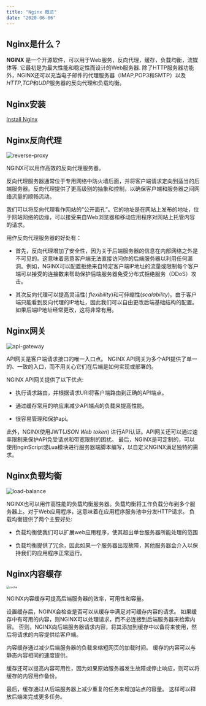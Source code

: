 ```yaml
---
title: "Nginx 概览"
date: "2020-06-06"
---
```


## Nginx是什么？

**NGINX** 是一个开源软件，可以用于Web服务，反向代理，缓存，负载均衡，流媒体等. 它最初是为最大性能和稳定性而设计的Web服务器. 除了HTTP服务器功能外，NGINX还可以充当电子邮件的代理服务器（IMAP,POP3和SMTP）以及*HTTP*,*TCP*和*UDP*服务器的反向代理和负载均衡。

## Nginx安装

[Install Nginx]('http://nginx.org/en/docs/install.html')

## Nginx反向代理

<img src="/Users/guoliu/nextjs-blog/public/images/nginx/reverse-proxy.png" alt="reverse-proxy"  />

NGINX可以用作高效的反向代理服务器。

反向代理服务器通常位于专用网络中防火墙后面，并将客户端请求定向到适当的后端服务器。反向代理提供了更高级别的抽象和控制，以确保客户端和服务器之间网络流量的顺畅流动。

我们可以将反向代理看作网站的“公开面孔”。它的地址是在网站上发布的地址，位于网站网络的边缘，可以接受来自Web浏览器和移动应用程序对网站上托管内容的请求。

用作反向代理服务器的好处有：

- 首先，反向代理增加了安全性，因为关于后端服务器的信息在内部网络之外是不可见的。这意味着恶意客户端无法直接访问你的后端服务器以利用任何漏洞。例如，NGINX可以配置拒绝来自特定客户端IP地址的流量或限制每个客户端可以接受的连接数来帮助保护后端服务器免受分布式拒绝服务（DDoS）攻击。

- 其次反向代理可以提高灵活性( *flexibility*)和可伸缩性(*scalability*)。由于客户端只能看到反向代理的IP地址，因此我们可以自由更改后端基础结构的配置。如果后端IP地址经常更改，这将非常有用。

## Nginx网关

![api-gateway](/Users/guoliu/nextjs-blog/public/images/nginx/api-gateway.png)

API网关是客户端请求接口的唯一入口点。
NGINX API网关为多个API提供了单一的、一致的入口，而不用关心它们在后端是如何实现或部署的。

NGINX API网关提供了以下优点:

- 执行请求路由，并根据请求URI将客户端路由到正确的API端点。

- 通过缓存常用的响应来减少API端点的负载来提高性能。

- 很容易管理和保护api。



此外，NGINX使用JWT(*JSON Web token*) 进行API认证。API网关还可以通过速率限制来保护API免受请求和带宽限制的困扰。 最后，NGINX是可定制的，可以使用nginScript或Lua模块进行服务器端脚本编写，以自定义NGINX满足独特的需求。

## Nginx负载均衡

![load-balance](/Users/guoliu/nextjs-blog/public/images/nginx/load-balance.png)

NGINX也可以用作高性能的负载均衡服务器。负载均衡将工作负载分布到多个服务器上。对于Web应用程序，这意味着在应用程序服务池中分发HTTP请求。
负载均衡提供了两个主要好处:

- 负载均衡使我们可以扩展web应用程序，使其超出单台服务器所能处理的范围

- 负载均衡提供了冗余，因此如果一个服务器出现故障，其他服务器会介入以保持我们的应用程序正常运行。

## Nginx内容缓存

<img src="/Users/guoliu/nextjs-blog/public/images/nginx/cache.png" alt="cache" style="zoom:50%;" />

NGINX内容缓存可提高后端服务器的效率，可用性和容量。

设置缓存后，NGINX会检查是否可以从缓存中满足对可缓存内容的请求。 如果缓存中有可用的内容，则NGINX可以处理请求，而不必连接到后端服务器来检索内容。 否则，NGINX向后端服务器请求内容，将其添加到缓存中以备将来使用，然后将请求的内容提供给客户端。

内容缓存通过减少后端服务器的负载来缩短网页的加载时间。 缓存的内容可以与静态内容相同的速度提供。

缓存还可以提高内容可用性，因为如果原始服务器发生故障或停止响应，则可以将缓存的内容用作备份。

最后，缓存通过从后端服务器上减少重复的任务来增加站点的容量。 这样可以释放后端来完成更多任务。